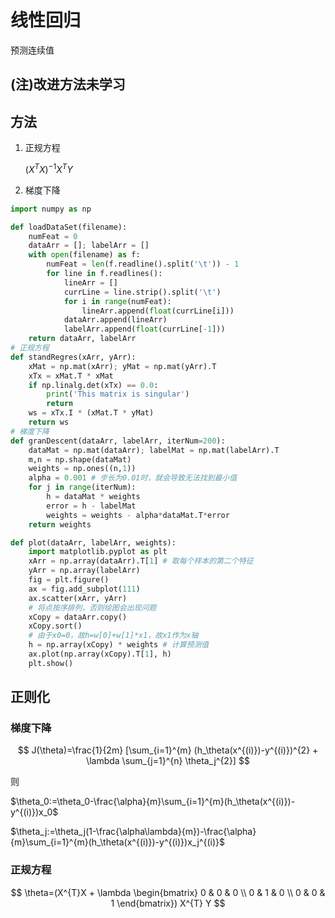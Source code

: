 # 线性回归

预测连续值

## (注)改进方法未学习

## 方法

1. 正规方程

   $(X^{T}X)^{-1}X^{T}Y​$

2. 梯度下降

```python
import numpy as np

def loadDataSet(filename):
    numFeat = 0
    dataArr = []; labelArr = []
    with open(filename) as f:
        numFeat = len(f.readline().split('\t')) - 1
        for line in f.readlines():
            lineArr = []
            currLine = line.strip().split('\t')
            for i in range(numFeat):
                lineArr.append(float(currLine[i]))
            dataArr.append(lineArr)
            labelArr.append(float(currLine[-1]))
    return dataArr, labelArr
# 正规方程
def standRegres(xArr, yArr):
    xMat = np.mat(xArr); yMat = np.mat(yArr).T
    xTx = xMat.T * xMat
    if np.linalg.det(xTx) == 0.0:
        print('This matrix is singular')
        return
    ws = xTx.I * (xMat.T * yMat)
    return ws
# 梯度下降
def granDescent(dataArr, labelArr, iterNum=200):
    dataMat = np.mat(dataArr); labelMat = np.mat(labelArr).T
    m,n = np.shape(dataMat)
    weights = np.ones((n,1))
    alpha = 0.001 # 步长为0.01时，就会导致无法找到最小值
    for j in range(iterNum):
        h = dataMat * weights
        error = h - labelMat
        weights = weights - alpha*dataMat.T*error
    return weights

def plot(dataArr, labelArr, weights):
    import matplotlib.pyplot as plt
    xArr = np.array(dataArr).T[1] # 取每个样本的第二个特征
    yArr = np.array(labelArr)
    fig = plt.figure()
    ax = fig.add_subplot(111)
    ax.scatter(xArr, yArr)
    # 将点按序排列，否则绘图会出现问题
    xCopy = dataArr.copy()
    xCopy.sort()
    # 由于x0=0，故h=w[0]+w[1]*x1，故x1作为x轴
    h = np.array(xCopy) * weights # 计算预测值
    ax.plot(np.array(xCopy).T[1], h)
    plt.show()
```

## 正则化

### 梯度下降

$$
J(\theta)=\frac{1}{2m} [\sum_{i=1}^{m} (h_\theta(x^{(i)})-y^{(i)})^{2} + \lambda \sum_{j=1}^{n} \theta_j^{2}]
$$

则

$\theta_0:=\theta_0-\frac{\alpha}{m}\sum_{i=1}^{m}(h_\theta(x^{(i)})-y^{(i)})x_0$

$\theta_j:=\theta_j(1-\frac{\alpha\lambda}{m})-\frac{\alpha}{m}\sum_{i=1}^{m}(h_\theta(x^{(i)})-y^{(i)})x_j^{(i)}​$

### 正规方程

$$
\theta=(X^{T}X + \lambda \begin{bmatrix} 0 & 0 & 0 \\ 0 & 1 & 0 \\ 0 & 0 & 1 \end{bmatrix}) X^{T} Y
$$

